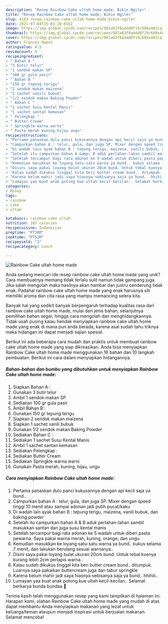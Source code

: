 ```yaml
---
description: "Resep Rainbow Cake ultah home made, Bikin Ngiler"
title: "Resep Rainbow Cake ultah home made, Bikin Ngiler"
slug: 4183-resep-rainbow-cake-ultah-home-made-bikin-ngiler
date: 2021-07-04T15:03:28.016Z
image: https://img-global.cpcdn.com/recipes/981a63f8addd0f19/680x482cq70/rainbow-cake-ultah-home-made-foto-resep-utama.jpg
thumbnail: https://img-global.cpcdn.com/recipes/981a63f8addd0f19/680x482cq70/rainbow-cake-ultah-home-made-foto-resep-utama.jpg
cover: https://img-global.cpcdn.com/recipes/981a63f8addd0f19/680x482cq70/rainbow-cake-ultah-home-made-foto-resep-utama.jpg
author: Frances Owens
ratingvalue: 4.5
reviewcount: 9
recipeingredient:
- " Bahan A "
- "3 butir telur"
- "1 sendok makan SP"
- "100 gr gula pasir"
- " Bahan B "
- "150 gr tepung terigu"
- "2 sendok makan maizena"
- "1 sachet vanili bubuk"
- "1/2 sendok makan Baking Powder"
- " Bahan C "
- "1 sachet Susu Kental Manis"
- "1 sachet santan kemasan"
- " Pelengkap "
- " Butter Cream"
- " Springkle warna warni"
- " Pasta merah kuning hijau ungu"
recipeinstructions:
- "Pertama panaskan dulu panci kukusannya dengan api kecil saja ya bund.."
- "Campurkan bahan A : telur, gula, dan juga SP. Mixer dengan speed tinggi 10 menit atau sampai adonan jadi putih pucat/kaku"
- "Di wadah lain ayak bahan B : tepung terigu, maizena, vanili bubuk, dan baking powder"
- "Setelah itu campurkan bahan A &amp; B aduk perlahan-lahan sambil masukkan santan dan juga susu kental manis"
- "Setelah tercampur bagi rata adonan ke 5 wadah untuk diberi pasta pewarna. Saya pakai warna merah, kuning, orange, dan ungu."
- "Kemudian masukkan ke loyang satu-satu warna ya bund.. kukus selama 7 menit, dan lakukan berulang sesuai warnanya.."
- "Disini saya pakai loyang bulat ukuran 20cm bund. Untuk tebal kuenya kurang lebih 2cm perlapis warna.."
- "Kalau sudah dikukus tinggal kita beri butter cream bund.. ditumpuk. Luarnya saya pakaikan buttercream juga dan tabur springkle"
- "Karena belum mahir jadi saya hiasnya sebisanya saja ya bund.. hhihiii.."
- "Lumayan yaa buat anak potong kue ultah kecil-kecilan.. Selamat berkarya bunda bundaa 🤗"
categories:
- Resep
tags:
- rainbow
- cake
- ultah

katakunci: rainbow cake ultah 
nutrition: 187 calories
recipecuisine: Indonesian
preptime: "PT38M"
cooktime: "PT52M"
recipeyield: "3"
recipecategory: Lunch

---
```



![Rainbow Cake ultah home made](https://img-global.cpcdn.com/recipes/981a63f8addd0f19/680x482cq70/rainbow-cake-ultah-home-made-foto-resep-utama.jpg)

Anda sedang mencari ide resep rainbow cake ultah home made yang unik? Cara membuatnya memang tidak terlalu sulit namun tidak gampang juga. Jika salah mengolah maka hasilnya akan hambar dan justru cenderung tidak enak. Padahal rainbow cake ultah home made yang enak harusnya sih memiliki aroma dan cita rasa yang mampu memancing selera kita.

Banyak hal yang sedikit banyak berpengaruh terhadap kualitas rasa dari rainbow cake ultah home made, mulai dari jenis bahan, selanjutnya pemilihan bahan segar, hingga cara mengolah dan menghidangkannya. Tidak usah pusing kalau hendak menyiapkan rainbow cake ultah home made yang enak di mana pun anda berada, karena asal sudah tahu triknya maka hidangan ini dapat menjadi sajian spesial.




Berikut ini ada beberapa cara mudah dan praktis untuk membuat rainbow cake ultah home made yang siap dikreasikan. Anda bisa menyiapkan Rainbow Cake ultah home made menggunakan 16 bahan dan 10 langkah pembuatan. Berikut ini cara dalam menyiapkan hidangannya.

<!--inarticleads1-->

##### Bahan-bahan dan bumbu yang dibutuhkan untuk menyiapkan Rainbow Cake ultah home made:

1. Siapkan  Bahan A :
1. Gunakan 3 butir telur
1. Ambil 1 sendok makan SP
1. Sediakan 100 gr gula pasir
1. Ambil  Bahan B :
1. Gunakan 150 gr tepung terigu
1. Siapkan 2 sendok makan maizena
1. Siapkan 1 sachet vanili bubuk
1. Gunakan 1/2 sendok makan Baking Powder
1. Sediakan  Bahan C :
1. Sediakan 1 sachet Susu Kental Manis
1. Ambil 1 sachet santan kemasan
1. Sediakan  Pelengkap :
1. Sediakan  Butter Cream
1. Sediakan  Springkle warna warni
1. Gunakan  Pasta merah, kuning, hijau, ungu




<!--inarticleads2-->

##### Cara menyiapkan Rainbow Cake ultah home made:

1. Pertama panaskan dulu panci kukusannya dengan api kecil saja ya bund..
1. Campurkan bahan A : telur, gula, dan juga SP. Mixer dengan speed tinggi 10 menit atau sampai adonan jadi putih pucat/kaku
1. Di wadah lain ayak bahan B : tepung terigu, maizena, vanili bubuk, dan baking powder
1. Setelah itu campurkan bahan A &amp; B aduk perlahan-lahan sambil masukkan santan dan juga susu kental manis
1. Setelah tercampur bagi rata adonan ke 5 wadah untuk diberi pasta pewarna. Saya pakai warna merah, kuning, orange, dan ungu.
1. Kemudian masukkan ke loyang satu-satu warna ya bund.. kukus selama 7 menit, dan lakukan berulang sesuai warnanya..
1. Disini saya pakai loyang bulat ukuran 20cm bund. Untuk tebal kuenya kurang lebih 2cm perlapis warna..
1. Kalau sudah dikukus tinggal kita beri butter cream bund.. ditumpuk. Luarnya saya pakaikan buttercream juga dan tabur springkle
1. Karena belum mahir jadi saya hiasnya sebisanya saja ya bund.. hhihiii..
1. Lumayan yaa buat anak potong kue ultah kecil-kecilan.. Selamat berkarya bunda bundaa 🤗




Terima kasih telah menggunakan resep yang kami tampilkan di halaman ini. Harapan kami, olahan Rainbow Cake ultah home made yang mudah di atas dapat membantu Anda menyiapkan makanan yang lezat untuk keluarga/teman ataupun menjadi inspirasi untuk berjualan makanan. Selamat mencoba!
